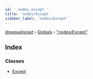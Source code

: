 ```yaml
---
id: '_nodes_except_'
title: 'nodes/Except'
sidebar_label: 'nodes/Except'
---
```


[@sequeljs/ast](../index.md) › [Globals](../globals.md) ›
["nodes/Except"](_nodes_except_.md)

## Index

### Classes

- [Except](../classes/_nodes_except_.except.md)
